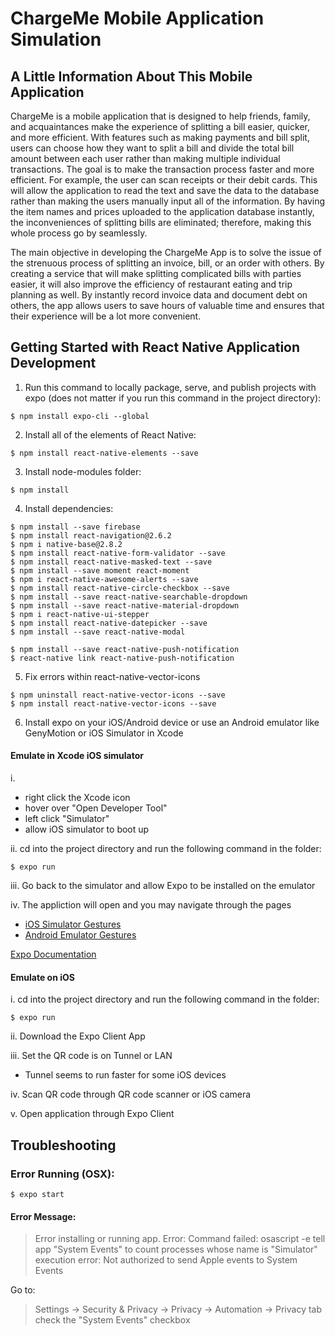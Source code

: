 # ChargeMe Mobile Application Simulation

## A Little Information About This Mobile Application
ChargeMe is a mobile application that is designed to help friends, family, and acquaintances make the experience of splitting a bill easier, quicker, and more efficient. With features such as making payments and bill split, users can choose how they want to split a bill and divide the total bill amount between each user rather than making multiple individual transactions. The goal is to make the transaction process faster and more efficient. For example, the user can scan receipts or their debit cards. This will allow the application to read the text and save the data to the database rather than making the users manually input all of the information. By having the item names and prices uploaded to the application database instantly, the inconveniences of splitting bills are eliminated; therefore, making this whole process go by seamlessly.

The main objective in developing the ChargeMe App is to solve the issue of the strenuous process of splitting an invoice, bill, or an order with others. By creating a service that will make splitting complicated bills with parties easier, it will also improve the efficiency of restaurant eating and trip planning as well. By instantly record invoice data and document debt on others, the app allows users to save hours of valuable time and ensures that their experience will be a lot more convenient.

## Getting Started with React Native Application Development

1. Run this command to locally package, serve, and publish projects with expo (does not matter if you run this command in the project directory):
```
$ npm install expo-cli --global
```
2. Install all of the elements of React Native:
```
$ npm install react-native-elements --save
```
3. Install node-modules folder:
```
$ npm install
```
4. Install dependencies:
```
$ npm install --save firebase
$ npm install react-navigation@2.6.2
$ npm i native-base@2.8.2  
$ npm install react-native-form-validator --save
$ npm install react-native-masked-text --save
$ npm install --save moment react-moment
$ npm i react-native-awesome-alerts --save
$ npm install react-native-circle-checkbox --save
$ npm install --save react-native-searchable-dropdown
$ npm install --save react-native-material-dropdown
$ npm i react-native-ui-stepper
$ npm install react-native-datepicker --save
$ npm install --save react-native-modal

$ npm install --save react-native-push-notification
$ react-native link react-native-push-notification
```
5. Fix errors within react-native-vector-icons
```
$ npm uninstall react-native-vector-icons --save
$ npm install react-native-vector-icons --save
```
6. Install expo on your iOS/Android device or use an Android emulator like GenyMotion or iOS Simulator in Xcode

#### Emulate in Xcode iOS simulator
i.
   - right click the Xcode icon
  - hover over "Open Developer Tool"
  - left click "Simulator"
  - allow iOS simulator to boot up

ii. cd into the project directory and run the following command in the folder:
```
$ expo run
```
iii. Go back to the simulator and allow Expo to be installed on the emulator

iv. The appliction will open and you may navigate through the pages
- [iOS Simulator Gestures](https://www.dummies.com/web-design-development/mobile-apps/how-to-make-gestures-on-the-ios-simulator/)
- [Android Emulator Gestures](https://docs.genymotion.com/latest/Content/03_Virtual_Devices/Interacting_with_virtual_devices/Multi_touch_simulation.htm)

[Expo Documentation](https://docs.expo.io/versions/latest/introduction/installation/)

#### Emulate on iOS
i. cd into the project directory and run the following command in the folder:
```
$ expo run
```
ii. Download the Expo Client App

iii. Set the QR code is on Tunnel or LAN
-   Tunnel seems to run faster for some iOS devices

iv. Scan QR code through QR code scanner or iOS camera

v. Open application through Expo Client

## Troubleshooting
### Error Running (OSX):
```
$ expo start
```
#### Error Message:
> Error installing or running app. Error: Command failed: osascript -e tell app "System Events" to count processes whose name is "Simulator"
> execution error: Not authorized to send Apple events to System Events

Go to:
> Settings -> Security & Privacy -> Privacy -> Automation -> Privacy tab
check the "System Events" checkbox
